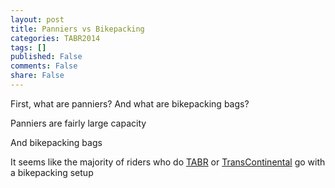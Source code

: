 ```yaml
---
layout: post
title: Panniers vs Bikepacking
categories: TABR2014
tags: []
published: False
comments: False
share: False
---
```


First, what are panniers? And what are bikepacking bags? 

Panniers are fairly large capacity 

And bikepacking bags

It seems like the majority of riders who do [TABR](http://transambikerace.com/) or [TransContinental](http://www.transcontinental.cc/) go with a bikepacking setup